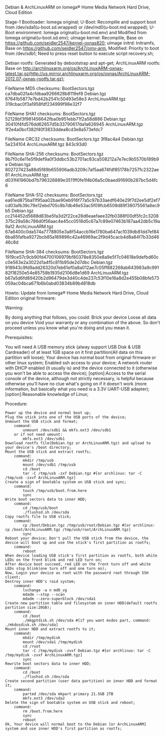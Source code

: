 Debian & ArchLinuxARM on Iomega® Home Media Network Hard Drive, Cloud Edition

Stage-1 Bootloader: Iomega original;
U-Boot: Recomplile and support boot from /dev/sda1(u-boot.sd.wrapped) or /dev/md0(u-boot.md.wrapped);
U-Boot environment: Iomega original(u-boot.md.env) and Modified from Iomega original(u-boot.sd.env);
uImage kernel: Recomplile, Base on https://github.com/seidler2547/kernel-oxnas820;
uImage initrd: Initramfs, Base on https://github.com/seidler2547/omv-arm, Modified: Priority to boot from /dev/sdb1; Need to press reset button to execute script recovery.sh;

Debian rootfs: Generated by debootstrap and apt-get;
ArchLinuxARM rootfs: Base on http://archlinuxarm.org/os/ArchLinuxARM-oxnas-latest.tar.gz(http://us.mirror.archlinuxarm.org/os/oxnas/ArchLinuxARM-2012.07-oxnas-rootfs.tar.gz);

FileName	MD5 checksums:
BootSectors.tgz	ca7dba02fa4cfdbaa9266628b8119ef8
Debian.tgz	67641b5877e7bd42b2541c50493e58e3
ArchLinuxARM.tgz	319cbac0f3a1958fdf234999f98e32f7

FileName	SHA1 checksums:
BootSectors.tgz	52129bf3f981456642fba0b951ebb71f2a58d886
Debian.tgz	30410f4fd576dd62657d5b33790617da1a626945
ArchLinuxARM.tgz	1f2e4a0bcf382f40f3833ddea8cd3e8a573efdc7

FileName	CRC32 checksums:
BootSectors.tgz	3f8ac4a4
Debian.tgz	5e234104
ArchLinuxARM.tgz	843c93d0

FileName	SHA-256 checksums:
BootSectors.tgz	9b7f0c6e11e5f9def9a0f3ddbc53b2701ac83ca508212a7e7ec9b5570b189b9e
Debian.tgz	802727423a88d5f89b655906adb3209c7af5aa674fdf85178b7257fc2322ae81
ArchLinuxARM.tgz	d031f41960bd7b796326889e3511ff0fe1f4b06a5c0baed91690b287bc5d4fc6

FileName	SHA-512 checksums:
BootSectors.tgz	ea61ed875ba11f95aa02bae90eb916f77a5c97b33aedf640e29f7d2ee5df2ef7cd03afb39c79e12ebd705c8b7db46e53ac5f09fcb6509d89f38075561a8ec9b5
Debian.tgz	cc214452d5688d83be5fa3d2f22ce28d6eaefaee32fb0388f00df5fc2c3208375c29a58c786d0f56aac4e45cc0518d5c67a7c89e07463b187aa42db5c19a9a12
ArchLinuxARM.tgz	67a6400c0da574a7778805e3a8f54accb16e1780ba647ac1039db81dd7ef846ba85fafba9272bcb85a189896c42a46969ac2f9d45cacb4d8a84f7b33d4646c8d

FileName	SHA-384 checksums:
BootSectors.tgz	1919ce57c9cb90fd4700106979bf80378e8350e8a9e5f7c04618e9defbd60cc0e563e2a3022d1a4f5c811b95de2d7dbc
Debian.tgz	918943c9fd9add26320d7eb61ef0a8a012ae7c05ff882268ab643983a9c99182f18250e54e85758b1935d2106d8e1d69
ArchLinuxARM.tgz	b67a5d6fd89420b2d96479de3d40c4de237c53f10e16a8d2e455b08bfe573059ac04bca671b6b0abd03834b89b4818db


Howto: Update from Iomega® Home Media Network Hard Drive, Cloud Edition original firmware:

Warning:

By doing anything that follows, you could:
	Brick your device
	Loose all data on you device
	Void your warranty
or any combination of the above. So don't proceed unless you know what you're doing and you mean it.

Prerequisites:

You will need
	A USB memory stick (alway support USB Disk & USB Cardreader) of at least 1GB space on it first partition(All data on this partition will loose);
	Your device has normal boot from original firmware or other linux system;
	Enabled ssh access to your device;
	A network router with DHCP enabled (it usually is) and the device connected to it (otherwise you won't be able to access the device);
	[option]:Access to the serial console of the device, although not strictly necessary, is helpful because otherwise you'll have no clue what's going on if it doesn't work (more information, but basically what you need is a 3.3V UART-USB adapter);
	[option]:Reasonable knowledge of Linux;

Procedure:

	Power up the device and normal boot up;
	Plug the stick into one of the USB ports of the device;
	Unmount the USB stick and format;
		command: 
			unmount /dev/sdb1 && mkfs.ext3 /dev/sdb1
		or if not need umount:
			mkfs.ext3 /dev/sdb1
	Download rootfs file(Debian.tgz or ArchLinuxARM.tgz) and upload to your device's /boot directory;
	Mount the USB stick and extract rootfs;
		command:
			mkdir /tmp/usb
			mount /dev/sdb1 /tmp/usb
			cd /boot
			tar -C /tmp/usb -zxf Debian.tgz #[or archlinux: tar -C /tmp/usb -zxvf ArchLinuxARM.tgz]
	Create a sign of bootable system on USB stick and sync;
		command:
			touch /tmp/usb/boot.from.here
			sync
	Write boot sectors data to inner HDD;
		command:
			cd /tmp/usb/boot
			./flushsd.sh /dev/sda
	Copy rootfs file to USB stick;
		command:
			cp /boot/Debian.tgz /tmp/usb/root/Debian.tgz #[or archlinux: cp /boot/ArchLinuxARM.tgz /tmp/usb/root/ArchLinuxARM.tgz]
			sync
	Reboot your device; Don't pull the USB stick from the device, the device will boot up and use the stick's first partition as rootfs;
		command:
			reboot
	When device loading USB stick's first partition as rootfs, both white LEDs on the front blink and red LED turn on;
	After device boot succeed, red LED on the front turn off and white LEDs stop blink(one turn off and one turn on);
	Now, Login your device as root with the password root through SSH client;
	Destroy inner HDD's raid system;
		command:
			lvchange -a n md0_vg
			mdadm --stop --scan
			mdadm --zero-superblock /dev/sda1
	Create new partition table and filesystem on inner HDD(default rootfs partition size:20GB);
		command:
			cd /boot
			./mkgptdisk.sh /dev/sda #[if you want msdos part, command: ./mkdosdisk.sh /dev/sda]
	Mount inner HDD and extract rootfs to it;
		command:
			mkdir /tmp/mydisk
			mount /dev/sda1 /tmp/mydisk
			cd /root
			tar -C /tmp/mydisk -zvxf Debian.tgz #[or archlinux: tar -C /tmp/mydisk -zvxf ArchLinuxARM.tgz]
			sync
	Rewrite boot sectors data to inner HDD;
		command:
			cd /boot
			./flushsd.sh /dev/sda
	Create second partition (user data partition) on inner HDD and format it;
		command:
			parted /dev/sda mkpart primary 21.5GB 2TB
			mkfs.ext3 /dev/sda2
	Delete the sign of bootable system on USB stick and reboot;
		command:
			rm /boot.from.here
			sync
			reboot
	Ok, Your device will normal boot to the Debian [or ArchLinuxARM] system and use inner HDD's first partition as rootfs;
